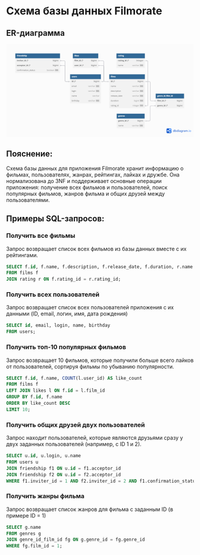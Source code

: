 # Схема базы данных Filmorate

## ER-диаграмма
![diagramDB.png](diagramDB.png)

## Пояснение:
Схема базы данных для приложения Filmorate хранит информацию о фильмах, пользователях, жанрах, рейтингах, лайках и 
дружбе. Она нормализована до 3NF и поддерживает основные операции приложения: получение всех фильмов и пользователей,
поиск популярных фильмов, жанров фильма и общих друзей между пользователями.

## Примеры SQL-запросов:

### Получить все фильмы
Запрос возвращает список всех фильмов из базы данных вместе с их рейтингами.
```sql
SELECT f.id, f.name, f.description, f.release_date, f.duration, r.name AS rating
FROM films f
JOIN rating r ON f.rating_id = r.rating_id;
```

### Получить всех пользователей
Запрос возвращает список всех пользователей приложения с их данными (ID, email, логин, имя, дата рождения)
```sql
SELECT id, email, login, name, birthday
FROM users;
```

### Получить топ-10 популярных фильмов
Запрос возвращает 10 фильмов, которые получили больше всего лайков от пользователей, сортируя фильмы по убыванию
популярности.
```sql
SELECT f.id, f.name, COUNT(l.user_id) AS like_count
FROM films f
LEFT JOIN likes l ON f.id = l.film_id
GROUP BY f.id, f.name
ORDER BY like_count DESC
LIMIT 10;
```

### Получить общих друзей двух пользователей
Запрос находит пользователей, которые являются друзьями сразу у двух заданных пользователей
(например, с ID 1 и 2).
```sql
SELECT u.id, u.login, u.name
FROM users u
JOIN friendship f1 ON u.id = f1.acceptor_id
JOIN friendship f2 ON u.id = f2.acceptor_id
WHERE f1.inviter_id = 1 AND f2.inviter_id = 2 AND f1.confirmation_status = true AND f2.confirmation_status = true;
```

### Получить жанры фильма
Запрос возвращает список жанров для фильма с заданным ID (в примере ID = 1)
```sql
SELECT g.name
FROM genres g
JOIN genre_id_film_id fg ON g.genre_id = fg.genre_id
WHERE fg.film_id = 1;
```

